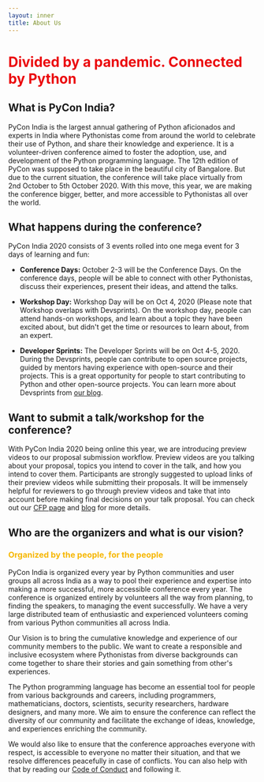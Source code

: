 ```yaml
---
layout: inner
title: About Us
---
```


#  <span style="color:#EB090D">Divided by a pandemic. Connected by Python</span>

## What is PyCon India?

PyCon India is the largest annual gathering of Python aficionados and experts in India where Pythonistas come from around the world to celebrate their use of Python, and share their knowledge and experience. It is a volunteer-driven conference aimed to foster the adoption, use, and development of the Python programming language. The 12th edition of PyCon was supposed to take place in the beautiful city of Bangalore. But due to the current situation, the conference will take place virtually from 2nd October to 5th October 2020. With this move, this year, we are making the conference bigger, better, and more accessible to Pythonistas all over the world.

## What happens during the conference?

PyCon India 2020 consists of 3 events rolled into one mega event for 3 days of learning and fun:

* __Conference Days:__ October 2-3 will be the Conference Days. On the conference days, people will be able to connect with other Pythonistas, discuss their experiences, present their ideas, and attend the talks.

* __Workshop Day:__ Workshop Day will be on Oct 4, 2020 (Please note that Workshop overlaps with Devsprints). On the workshop day, people can attend hands-on workshops, and learn about a topic they have been excited about, but didn't get the time or resources to learn about, from an expert.

* __Developer Sprints:__ The Developer Sprints will be on Oct 4-5, 2020. During the Devsprints, people can contribute to open source projects, guided by mentors having experience with open-source and their projects. This is a great opportunity for people to start contributing to Python and other open-source projects. You can learn more about Devsprints from [our blog](https://in.pycon.org/blog/2019/understanding-devsprints.html).

## Want to submit a talk/workshop for the conference?

With PyCon India 2020 being online this year, we are introducing preview videos to our proposal submission workflow. Preview videos are you talking about your proposal, topics you intend to cover in the talk, and how you intend to cover them. Participants are strongly suggested to upload links of their preview videos while submitting their proposals. It will be immensely helpful for reviewers to go through preview videos and take that into account before making final decisions on your talk proposal. You can check out our [CFP page](https://in.pycon.org/cfp/2020/proposals/) and [blog](https://in.pycon.org/blog/2020/2020-workshop-cfp-announcement.html) for more details.

## Who are the organizers and what is our vision?

### <span style="color:#F6B700">Organized by the people, for the people</span>

PyCon India is organized every year by Python communities and user groups all across India as a way to pool their experience and expertise into making a more successful, more accessible conference every year. The conference is organized entirely by volunteers all the way from planning, to finding the speakers, to managing the event successfully. We have a very large distributed team of enthusiastic and experienced volunteers coming from various Python communities all across India.

Our Vision is to bring the cumulative knowledge and experience of our community members to the public. We want to create a responsible and inclusive ecosystem where Pythonistas from diverse backgrounds can come together to share their stories and gain something from other's experiences.

The Python programming language has become an essential tool for people from various backgrounds and careers, including programmers, mathematicians, doctors, scientists, security researchers, hardware designers, and many more. We aim to ensure the conference can reflect the diversity of our community and facilitate the exchange of ideas, knowledge, and experiences enriching the community.

We would also like to ensure that the conference approaches everyone with respect, is accessible to everyone no matter their situation, and that we resolve differences peacefully in case of conflicts. You can also help with that by reading our [Code of Conduct](https://in.pycon.org/2020/coc/) and following it.
